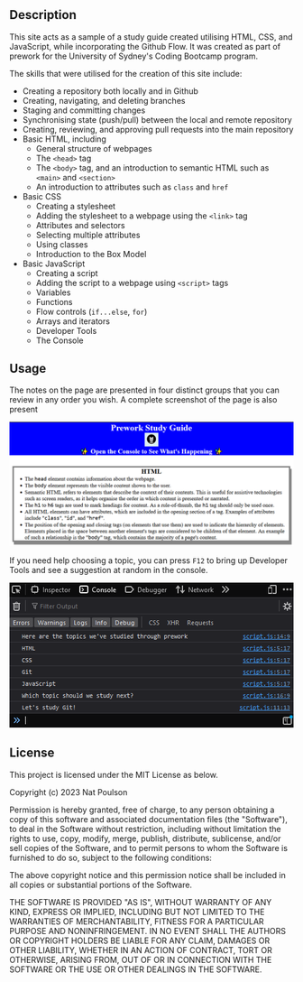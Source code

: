 # <Your-Project-Title>

## Description

This site acts as a sample of a study guide created utilising HTML, CSS, and JavaScript, while incorporating the Github Flow. It was created as part of prework for the University of Sydney's Coding Bootcamp program.

The skills that were utilised for the creation of this site include:
- Creating a repository both locally and in Github
- Creating, navigating, and deleting branches
- Staging and committing changes
- Synchronising state (push/pull) between the local and remote repository
- Creating, reviewing, and approving pull requests into the main repository
- Basic HTML, including
    - General structure of webpages
    - The `<head>` tag
    - The `<body>` tag, and an introduction to semantic HTML such as `<main>` and `<section>`
    - An introduction to attributes such as `class` and `href`
- Basic CSS
    - Creating a stylesheet
    - Adding the stylesheet to a webpage using the `<link>` tag
    - Attributes and selectors
    - Selecting multiple attributes
    - Using classes
    - Introduction to the Box Model
- Basic JavaScript
    - Creating a script
    - Adding the script to a webpage using `<script>` tags
    - Variables
    - Functions
    - Flow controls (`if...else`, `for`)
    - Arrays and iterators
    - Developer Tools
    - The Console

## Usage

The notes on the page are presented in four distinct groups that you can review in any order you wish. A complete screenshot of the page is also present

![A preview of the prework study guide showing one of the four sections](assets/images/screenshot.png)

If you need help choosing a topic, you can press `F12` to bring up Developer Tools and see a suggestion at random in the console.

![A demonstration of the console showing the available topics and randomly selecting one](assets/images/screenshot2.png)

## License

This project is licensed under the MIT License as below.

Copyright (c) 2023 Nat Poulson

Permission is hereby granted, free of charge, to any person obtaining a copy
of this software and associated documentation files (the "Software"), to deal
in the Software without restriction, including without limitation the rights
to use, copy, modify, merge, publish, distribute, sublicense, and/or sell
copies of the Software, and to permit persons to whom the Software is
furnished to do so, subject to the following conditions:

The above copyright notice and this permission notice shall be included in all
copies or substantial portions of the Software.

THE SOFTWARE IS PROVIDED "AS IS", WITHOUT WARRANTY OF ANY KIND, EXPRESS OR
IMPLIED, INCLUDING BUT NOT LIMITED TO THE WARRANTIES OF MERCHANTABILITY,
FITNESS FOR A PARTICULAR PURPOSE AND NONINFRINGEMENT. IN NO EVENT SHALL THE
AUTHORS OR COPYRIGHT HOLDERS BE LIABLE FOR ANY CLAIM, DAMAGES OR OTHER
LIABILITY, WHETHER IN AN ACTION OF CONTRACT, TORT OR OTHERWISE, ARISING FROM,
OUT OF OR IN CONNECTION WITH THE SOFTWARE OR THE USE OR OTHER DEALINGS IN THE
SOFTWARE.

